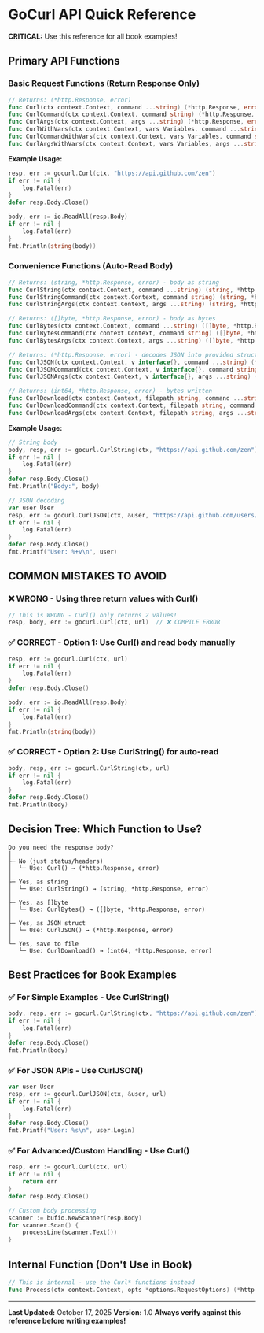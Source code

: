 # GoCurl API Quick Reference

**CRITICAL:** Use this reference for all book examples!

## Primary API Functions

### Basic Request Functions (Return Response Only)

```go
// Returns: (*http.Response, error)
func Curl(ctx context.Context, command ...string) (*http.Response, error)
func CurlCommand(ctx context.Context, command string) (*http.Response, error)
func CurlArgs(ctx context.Context, args ...string) (*http.Response, error)
func CurlWithVars(ctx context.Context, vars Variables, command ...string) (*http.Response, error)
func CurlCommandWithVars(ctx context.Context, vars Variables, command string) (*http.Response, error)
func CurlArgsWithVars(ctx context.Context, vars Variables, args ...string) (*http.Response, error)
```

**Example Usage:**
```go
resp, err := gocurl.Curl(ctx, "https://api.github.com/zen")
if err != nil {
    log.Fatal(err)
}
defer resp.Body.Close()

body, err := io.ReadAll(resp.Body)
if err != nil {
    log.Fatal(err)
}
fmt.Println(string(body))
```

### Convenience Functions (Auto-Read Body)

```go
// Returns: (string, *http.Response, error) - body as string
func CurlString(ctx context.Context, command ...string) (string, *http.Response, error)
func CurlStringCommand(ctx context.Context, command string) (string, *http.Response, error)
func CurlStringArgs(ctx context.Context, args ...string) (string, *http.Response, error)

// Returns: ([]byte, *http.Response, error) - body as bytes
func CurlBytes(ctx context.Context, command ...string) ([]byte, *http.Response, error)
func CurlBytesCommand(ctx context.Context, command string) ([]byte, *http.Response, error)
func CurlBytesArgs(ctx context.Context, args ...string) ([]byte, *http.Response, error)

// Returns: (*http.Response, error) - decodes JSON into provided struct
func CurlJSON(ctx context.Context, v interface{}, command ...string) (*http.Response, error)
func CurlJSONCommand(ctx context.Context, v interface{}, command string) (*http.Response, error)
func CurlJSONArgs(ctx context.Context, v interface{}, args ...string) (*http.Response, error)

// Returns: (int64, *http.Response, error) - bytes written
func CurlDownload(ctx context.Context, filepath string, command ...string) (int64, *http.Response, error)
func CurlDownloadCommand(ctx context.Context, filepath string, command string) (int64, *http.Response, error)
func CurlDownloadArgs(ctx context.Context, filepath string, args ...string) (int64, *http.Response, error)
```

**Example Usage:**
```go
// String body
body, resp, err := gocurl.CurlString(ctx, "https://api.github.com/zen")
if err != nil {
    log.Fatal(err)
}
defer resp.Body.Close()
fmt.Println("Body:", body)

// JSON decoding
var user User
resp, err := gocurl.CurlJSON(ctx, &user, "https://api.github.com/users/octocat")
if err != nil {
    log.Fatal(err)
}
defer resp.Body.Close()
fmt.Printf("User: %+v\n", user)
```

## COMMON MISTAKES TO AVOID

### ❌ WRONG - Using three return values with Curl()
```go
// This is WRONG - Curl() only returns 2 values!
resp, body, err := gocurl.Curl(ctx, url)  // ❌ COMPILE ERROR
```

### ✅ CORRECT - Option 1: Use Curl() and read body manually
```go
resp, err := gocurl.Curl(ctx, url)
if err != nil {
    log.Fatal(err)
}
defer resp.Body.Close()

body, err := io.ReadAll(resp.Body)
if err != nil {
    log.Fatal(err)
}
fmt.Println(string(body))
```

### ✅ CORRECT - Option 2: Use CurlString() for auto-read
```go
body, resp, err := gocurl.CurlString(ctx, url)
if err != nil {
    log.Fatal(err)
}
defer resp.Body.Close()
fmt.Println(body)
```

## Decision Tree: Which Function to Use?

```
Do you need the response body?
│
├─ No (just status/headers)
│  └─ Use: Curl() → (*http.Response, error)
│
├─ Yes, as string
│  └─ Use: CurlString() → (string, *http.Response, error)
│
├─ Yes, as []byte
│  └─ Use: CurlBytes() → ([]byte, *http.Response, error)
│
├─ Yes, as JSON struct
│  └─ Use: CurlJSON() → (*http.Response, error)
│
└─ Yes, save to file
   └─ Use: CurlDownload() → (int64, *http.Response, error)
```

## Best Practices for Book Examples

### ✅ For Simple Examples - Use CurlString()
```go
body, resp, err := gocurl.CurlString(ctx, "https://api.github.com/zen")
if err != nil {
    log.Fatal(err)
}
defer resp.Body.Close()
fmt.Println(body)
```

### ✅ For JSON APIs - Use CurlJSON()
```go
var user User
resp, err := gocurl.CurlJSON(ctx, &user, url)
if err != nil {
    log.Fatal(err)
}
defer resp.Body.Close()
fmt.Printf("User: %s\n", user.Login)
```

### ✅ For Advanced/Custom Handling - Use Curl()
```go
resp, err := gocurl.Curl(ctx, url)
if err != nil {
    return err
}
defer resp.Body.Close()

// Custom body processing
scanner := bufio.NewScanner(resp.Body)
for scanner.Scan() {
    processLine(scanner.Text())
}
```

## Internal Function (Don't Use in Book)

```go
// This is internal - use the Curl* functions instead
func Process(ctx context.Context, opts *options.RequestOptions) (*http.Response, string, error)
```

---

**Last Updated:** October 17, 2025
**Version:** 1.0
**Always verify against this reference before writing examples!**
